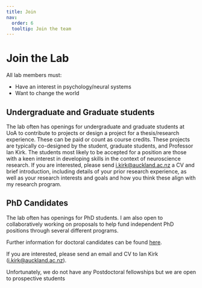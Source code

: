 ```yaml
---
title: Join
nav:
  order: 6
  tooltip: Join the team
---
```


# <i class="fas join"></i>Join the Lab


All lab members must:
- Have an interest in psychology/neural systems 
- Want to change the world


## Undergraduate and Graduate students

The lab often has openings for undergraduate and graduate students at UoA to contribute to projects or design a project for a thesis/research experience. These can be paid or count as course credits. These projects are typically co-designed by the student, graduate students, and Professor Ian Kirk. The students most likely to be accepted for a position are those with a keen interest in developing skills in the context of neuroscience research. If you are interested, please send <i.kirk@auckland.ac.nz> a CV and brief introduction, including details of your prior research experience, as well as your research interests and goals and how you think these align with my research program.


## PhD Candidates

The lab often has openings for PhD students. I am also open to collaboratively working on proposals to help fund independent PhD positions through several different programs.

Further information for doctoral candidates can be found [here](https://www.auckland.ac.nz/en/students/academic-information/postgraduate-students/doctoral.html). 


If you are interested, please send an email and CV to Ian Kirk (<i.kirk@auckland.ac.nz>). 

Unfortunately, we do not have any Postdoctoral fellowships but we are open to prospective students
